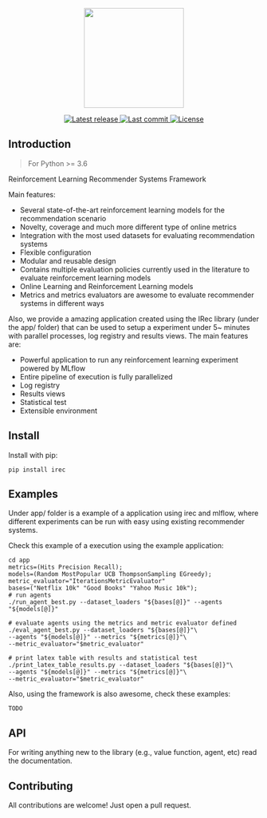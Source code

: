 <p align="center">
  <img width=200 src="https://user-images.githubusercontent.com/28633659/138386006-1c0ba3d1-a6c1-4571-b111-92f2c90b8bb3.png">
</p>
<div align="center"><p>
    <a href="https://github.com/heitor57/irec/releases/latest">
      <img alt="Latest release" src="https://img.shields.io/github/v/release/heitor57/irec" />
    </a>
    <a href="https://github.com/heitor57/irec/pulse">
      <img alt="Last commit" src="https://img.shields.io/github/last-commit/heitor57/irec"/>
    </a>
    <a href="https://github.com/heitor57/irec/blob/main/LICENSE">
      <img src="https://img.shields.io/github/license/heitor57/irec?style=flat-square&logo=MIT&label=License" alt="License"
    />
    </a>
</p>

</div>

## Introduction

> For Python >= 3.6

Reinforcement Learning Recommender Systems Framework

Main features:

- Several state-of-the-art reinforcement learning models for the recommendation scenario
- Novelty, coverage and much more different type of online metrics
- Integration with the most used datasets for evaluating recommendation systems
- Flexible configuration
- Modular and reusable design
- Contains multiple evaluation policies currently used in the literature to evaluate reinforcement learning models
- Online Learning and Reinforcement Learning models
- Metrics and metrics evaluators are awesome to evaluate recommender systems in different ways

Also, we provide a amazing application created using the IRec library (under the app/ folder) that can be used to setup a experiment under 5~ minutes with parallel processes, log registry and results views. The main features are:

- Powerful application to run any reinforcement learning experiment powered by MLflow
- Entire pipeline of execution is fully parallelized
- Log registry
- Results views
- Statistical test
- Extensible environment


## Install

Install with pip:

    pip install irec


## Examples

Under app/ folder is a example of a application using irec and mlflow, where different experiments can be run with easy using existing recommender systems.

Check this example of a execution using the example application:

    cd app
    metrics=(Hits Precision Recall);
    models=(Random MostPopular UCB ThompsonSampling EGreedy);
    metric_evaluator="IterationsMetricEvaluator"
    bases=("Netflix 10k" "Good Books" "Yahoo Music 10k");
    # run agents
    ./run_agent_best.py --dataset_loaders "${bases[@]}" --agents "${models[@]}"
  
    # evaluate agents using the metrics and metric evaluator defined
    ./eval_agent_best.py --dataset_loaders "${bases[@]}"\
    --agents "${models[@]}" --metrics "${metrics[@]}"\
    --metric_evaluator="$metric_evaluator"

    # print latex table with results and statistical test
    ./print_latex_table_results.py --dataset_loaders "${bases[@]}"\
    --agents "${models[@]}" --metrics "${metrics[@]}"\
    --metric_evaluator="$metric_evaluator"

Also, using the framework is also awesome, check these examples:

    TODO

## API

For writing anything new to the library (e.g., value function, agent, etc) read the documentation.

## Contributing

All contributions are welcome! Just open a pull request.
